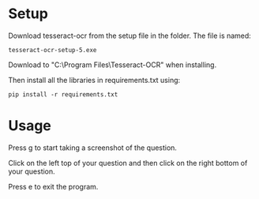 # Setup
Download tesseract-ocr from the setup file in the folder. The file is named:
```
tesseract-ocr-setup-5.exe
```
Download to "C:\Program Files\Tesseract-OCR" when installing.

Then install all the libraries in requirements.txt using:
```
pip install -r requirements.txt
```
# Usage
Press g to start taking a screenshot of the question.

Click on the left top of your question and then click on the right bottom of your question.

Press e to exit the program.